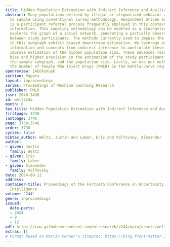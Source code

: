 ```yaml
---
title: Hidden Population Estimation with Indirect Inference and Auxiliary Information
abstract: Many populations defined by illegal or stigmatized behavior are difficult
  to sample using conventional survey methodology. Respondent Driven Sampling (RDS)
  is a participant referral process frequently employed in this context to collect
  information. This sampling methodology can be modeled as a stochastic process that
  explores the graph of a social network, generating a partially observed subgraph
  between study participants. The methods currently used to impute the missing edges
  in this subgraph exhibit biased downstream estimation. We leverage auxiliary participant
  information and concepts from indirect inference to ameliorate these issues and
  improve estimation of the hidden population size. These advances result in smaller
  bias and higher precision in the estimation of the study participant arrival rate,
  the sample subgraph, and the population size. Lastly, we use our method to estimate
  the number of People Who Inject Drugs (PWID) in the Kohtla-Jarve region of Estonia.
openreview: iAEGXuXuyE
section: Papers
layout: inproceedings
series: Proceedings of Machine Learning Research
publisher: PMLR
issn: 2640-3498
id: weltz24a
month: 0
tex_title: Hidden Population Estimation with Indirect Inference and Auxiliary Information
firstpage: 3730
lastpage: 3746
page: 3730-3746
order: 3730
cycles: false
bibtex_author: Weltz, Justin and Laber, Eric and Volfovsky, Alexander
author:
- given: Justin
  family: Weltz
- given: Eric
  family: Laber
- given: Alexander
  family: Volfovsky
date: 2024-09-12
address:
container-title: Proceedings of the Fortieth Conference on Uncertainty in Artificial
  Intelligence
volume: '244'
genre: inproceedings
issued:
  date-parts:
  - 2024
  - 9
  - 12
pdf: https://raw.githubusercontent.com/mlresearch/v244/main/assets/weltz24a/weltz24a.pdf
extras: []
# Format based on Martin Fenner's citeproc: https://blog.front-matter.io/posts/citeproc-yaml-for-bibliographies/
---
```

